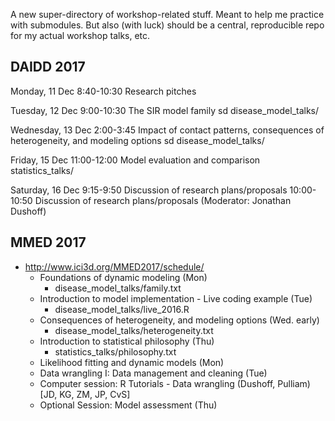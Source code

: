 A new super-directory of workshop-related stuff. Meant to help me practice with submodules. But also (with luck) should be a central, reproducible repo for my actual workshop talks, etc.

## DAIDD 2017

Monday, 11 Dec
	8:40-10:30 Research pitches

Tuesday, 12 Dec
	9:00-10:30 The SIR model family 
	sd disease_model_talks/

Wednesday, 13 Dec
	2:00-3:45 Impact of contact patterns, consequences of heterogeneity, and modeling options
	sd disease_model_talks/

Friday, 15 Dec
	11:00-12:00 Model evaluation and comparison
	statistics_talks/

Saturday, 16 Dec
	9:15-9:50 Discussion of research plans/proposals
	10:00-10:50 Discussion of research plans/proposals (Moderator: Jonathan Dushoff)

## MMED 2017

* http://www.ici3d.org/MMED2017/schedule/
	* Foundations of dynamic modeling (Mon)
		* disease_model_talks/family.txt
	* Introduction to model implementation  - Live coding example (Tue)
		* disease_model_talks/live_2016.R
	* Consequences of heterogeneity, and modeling options  (Wed. early)
		* disease_model_talks/heterogeneity.txt
	* Introduction to statistical philosophy (Thu)
		* statistics_talks/philosophy.txt
	* Likelihood fitting and dynamic models (Mon)
	* Data wrangling I: Data management and cleaning  (Tue)
	* Computer session: R Tutorials - Data wrangling (Dushoff, Pulliam) [JD, KG, ZM, JP, CvS]
	* Optional Session: Model assessment  (Thu)

